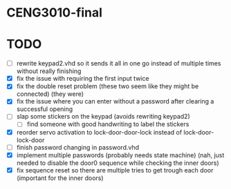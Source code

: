 # CENG3010-final

# TODO

- [ ] rewrite keypad2.vhd so it sends it all in one go instead of multiple times without really finishing
- [x] fix the issue with requiring the first input twice
- [x] fix the double reset problem (these two seem like they might be connected) (they were)
- [x] fix the issue where you can enter without a password after clearing a successful opening
- [ ] slap some stickers on the keypad (avoids rewriting keypad2)
    - [ ] find someone with good handwriting to label the stickers
- [x] reorder servo activation to lock-door-door-lock instead of lock-door-lock-door
- [ ] finish password changing in password.vhd
- [x] implement multiple passwords (probably needs state machine) (nah, just needed to disable the door0 sequence while checking the inner doors)
- [x] fix sequence reset so there are multiple tries to get trough each door (important for the inner doors)
